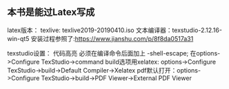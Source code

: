 ## 本书是能过Latex写成
latex版本：
texlive: texlive2019-20190410.iso
文本编译器：texstudio-2.12.16-win-qt5
安装过程参照了:https://www.jianshu.com/p/8f8da0517a31

texstudio设置：
代码高亮 必须在编译命令后面加上 -shell-escape; 在options->Configure TexStudio->command
build选项用xelatex: options->Configure TexStudio->build->Default Compiler->Xelatex
pdf默认打开：options->Configure TexStudio->build->PDF Viewer->External PDF Viewer
